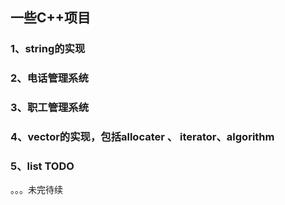 ## 一些C++项目

### 1、string的实现

### 2、电话管理系统

### 3、职工管理系统

### 4、vector的实现，包括allocater 、 iterator、algorithm

### 5、list   TODO

。。。未完待续
